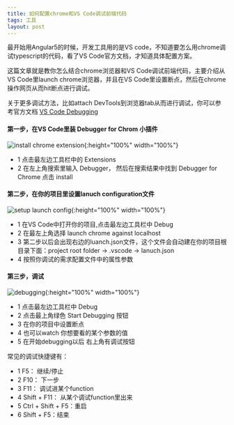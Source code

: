 ```yaml
---
title: 如何配置chrome和VS Code调试前端代码
tags: 工具
layout: post
---
```



最开始用Angular5的时候，开发工具用的是VS code，不知道要怎么用chrome调试typescript的代码，看了VS Code官方文档，才知道具体配置方案。

这篇文章就是教你怎么结合chrome浏览器和VS Code调试前端代码，主要介绍从VS Code里launch chrome浏览器，并且在VS Code里设置断点，然后在chrome操作网页从而hit断点进行调试。

关于更多调试方法，比如attach DevTools到浏览器tab从而进行调试，你可以参考官方文档 [VS Code Debugging](https://code.visualstudio.com/docs/editor/debugging)


#### 第一步，在VS Code里装 Debugger for Chrom 小插件



![install chrome extension](https://limeii.github.io/assets/images/posts/tools/tools-debug-install.png){:height="100%" width="100%"}




- 1 点击最左边工具栏中的 Extensions
- 2 在左上角搜索里输入 Debugger， 然后在搜索结果中找到 Debugger for Chrome 点击 install


#### 第二步，在你的项目里设置lanuch configuration文件


![setup launch config](https://limeii.github.io/assets/images/posts/tools/tools-debug-config.png){:height="100%" width="100%"}




- 1 在VS Code中打开你的项目,点击最左边工具栏中 Debug
- 2 在最左上角选择 launch chrome against localhost
- 3 第二步以后会出现右边的luanch.json文件，这个文件会自动建在你的项目根目录下面：project root folder -> .vscode -> lanuch.json
- 4 按照你调试的需求配置文件中的属性参数



#### 第三步，调试

![debugging](https://limeii.github.io/assets/images/posts/tools/tools-debug-debuging.png){:height="100%" width="100%"}



- 1 点击最左边工具栏中 Debug
- 2 点击最上角绿色 Start Debugging 按钮
- 3 在你的项目中设置断点
- 4 也可以watch 你想要看的某个参数的值
- 5 在开始debugging以后 右上角有调试按钮



常见的调试快捷键有：
- 1 F5： 继续/停止
- 2 F10： 下一步
- 3 F11： 调试进某个function
- 4 Shift + F11： 从某个调试function里出来
- 5 Ctrl + Shift + F5：重启
- 6 Shift + F5：结束


